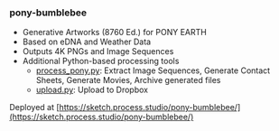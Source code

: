 ### pony-bumblebee

* Generative Artworks (8760 Ed.) for PONY EARTH
* Based on eDNA and Weather Data
* Outputs 4K PNGs and Image Sequences
* Additional Python-based processing tools 
    * [process_pony.py](tools/process_pony.py): Extract Image Sequences, Generate Contact Sheets, Generate Movies, Archive generated files
    * [upload.py](tools/upload.py): Upload to Dropbox

Deployed at [https://sketch.process.studio/pony-bumblebee/](https://sketch.process.studio/pony-bumblebee/)
